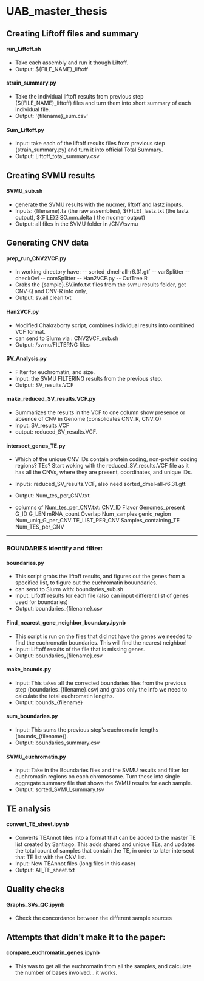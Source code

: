 # UAB_master_thesis




## Creating Liftoff files and summary

#### run_Liftoff.sh
- Take each assembly and run it though Liftoff. 
- Output: ${FILE_NAME}\_liftoff


#### strain_summary.py
- Take the individual liftoff results from previous step (${FILE_NAME}\_liftoff) files and turn them into short summary of each individual file. 
- Output: '{filename}\_sum.csv'


#### Sum_Liftoff.py
- Input: take each of the liftoff results files from previous step (strain_summary.py) and turn it into official Total Summary.
- Output: Liftoff_total_summary.csv



##  Creating SVMU results

#### SVMU_sub.sh 
- generate the SVMU results with the nucmer, liftoff and lastz inputs.
- Inputs:  {filename}.fa    (the raw assemblies), ${FILE}\_lastz.txt  (the lastz output), ${FILE}2ISO.mm.delta ( the nucmer output)
- Output: all files in the SVMU folder in /CNV/svmu



## Generating CNV data

#### prep_run_CNV2VCF.py

- In working directory have:
-- sorted_dmel-all-r6.31.gtf
-- varSplitter
-- checkOvl
-- comSplitter 
-- Han2VCF.py
-- CutTree.R
- Grabs the {sample}.SV.info.txt files from the svmu results folder, get CNV-Q and CNV-R info only, 
- Output: sv.all.clean.txt


#### Han2VCF.py

- Modified Chakraborty script, combines individual results into combined VCF format. 
- can send to Slurm via : CNV2VCF_sub.sh
- Output: /svmu/FILTERNG files



#### SV_Analysis.py

- Filter for euchromatin, and size. 
- Input: the SVMU FILTERING results from the previous step.
- Output: SV_results.VCF 


#### make_reduced_SV_results.VCF.py

- Summarizes the results in the VCF to one column show presence or absence of CNV in Genome (consolidates CNV_R, CNV_Q)
- Input: SV_results.VCF   
- output: reduced_SV_results.VCF. 

#### intersect_genes_TE.py

- Which of the unique CNV IDs contain protein coding, non-protein coding regions? TEs? Start woking with the reduced_SV_results.VCF file as it has all the CNVs, where they are present, coordinates, and unique IDs.
- Inputs: reduced_SV_results.VCF, also need sorted_dmel-all-r6.31.gtf. 
- Output: Num_tes_per_CNV.txt

- columns of Num_tes_per_CNV.txt: CNV_ID	Flavor	Genomes_present	G_ID	G_LEN	mRNA_count	Overlap	Num_samples	genic_region	Num_uniq_G_per_CNV	TE_LIST_PER_CNV	Samples_containing_TE	Num_TES_per_CNV

-------
### BOUNDARIES identify and filter:

#### boundaries.py

- This script grabs the liftoff results, and figures out the genes from a specified list, to figure out the euchromatin bouundaries. 
- can send to Slurm with: boundaries_sub.sh
- Input: Lifotff results for each file  (also can input different list of genes used for boundaries)
- Output: boundaries_{filename}.csv


#### Find_nearest_gene_neighbor_boundary.ipynb

- This script is run on the files that did not have the genes we needed to find the euchromatin boundaries. This will find the nearest neighbor! 
- Input: Liftoff results of the file that is missing genes. 
- Output:  boundaries_{filename}.csv


#### make_bounds.py

- Input: This takes all the corrected boundaries files from the previous step (boundaries_{filename}.csv) and grabs only the info we need to calculate the total euchromatin lengths. 
- Output: bounds_{filename}

#### sum_boundaries.py
- Input: This sums the previous step's euchromatin lengths (bounds_{filename}). 
- Output: boundaries_summary.csv

#### SVMU_euchromatin.py

- Input: Take in the Boundaries files and the SVMU results and filter for euchromatin regions on each chromosome. Turn these into single aggregate summary file that shows the SVMU results for each sample.
- Output: sorted_SVMU_summary.tsv


## TE analysis 

#### convert_TE_sheet.ipynb

- Converts TEAnnot files into a format that can be added to the master TE list created by Santiago. This adds shared and unique TEs, and updates the total count of samples that contain the TE, in order to later intersect that TE list with the CNV list. 
- Input: New TEAnnot files (long files in this case)
- Output:  All_TE_sheet.txt  


## Quality checks

#### Graphs_SVs_QC.ipynb

-  Check the concordance between the different sample sources


## Attempts that didn't make it to the paper:

#### compare_euchromatin_genes.ipynb
- This was to get all the euchromatin from all the samples, and calculate the number of bases involved... it works. 

